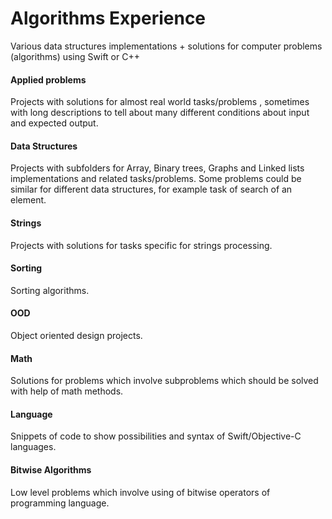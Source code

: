 # Algorithms Experience
Various data structures implementations + solutions for computer problems (algorithms) using Swift or C++

#### Applied problems
Projects with solutions for almost real world tasks/problems , sometimes with long descriptions to tell about many different conditions about input and expected output.

#### Data Structures
Projects with subfolders for Array, Binary trees, Graphs and Linked lists implementations and related tasks/problems. Some problems could be similar for different data structures, for example task of  search of an element.

#### Strings
Projects with solutions for tasks specific for strings processing.

#### Sorting
Sorting algorithms.

#### OOD
Object oriented design projects.

#### Math
Solutions for problems which involve subproblems which should be solved with help of math methods.

#### Language
Snippets of code to show possibilities and syntax of Swift/Objective-C languages.

#### Bitwise Algorithms
Low level problems which involve using of bitwise operators of programming language.

